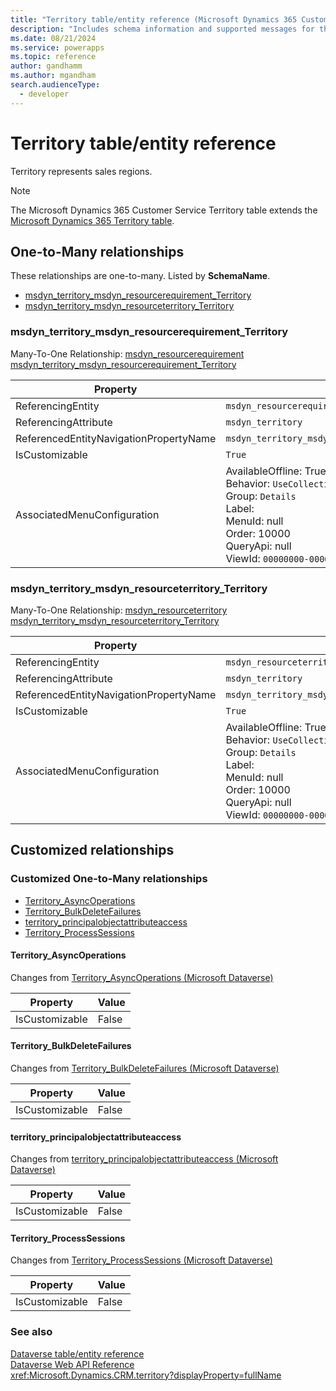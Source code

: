 ```yaml
---
title: "Territory table/entity reference (Microsoft Dynamics 365 Customer Service)"
description: "Includes schema information and supported messages for the Territory table/entity with Microsoft Dynamics 365 Customer Service."
ms.date: 08/21/2024
ms.service: powerapps
ms.topic: reference
author: gandhamm
ms.author: mgandham
search.audienceType: 
  - developer
---
```


# Territory table/entity reference

Territory represents sales regions.

> [!NOTE]
> The Microsoft Dynamics 365 Customer Service Territory table extends the [Microsoft Dynamics 365 Territory table](/dynamics365/developer/entities//territory).




## One-to-Many relationships

These relationships are one-to-many. Listed by **SchemaName**.

- [msdyn_territory_msdyn_resourcerequirement_Territory](#BKMK_msdyn_territory_msdyn_resourcerequirement_Territory)
- [msdyn_territory_msdyn_resourceterritory_Territory](#BKMK_msdyn_territory_msdyn_resourceterritory_Territory)

### <a name="BKMK_msdyn_territory_msdyn_resourcerequirement_Territory"></a> msdyn_territory_msdyn_resourcerequirement_Territory

Many-To-One Relationship: [msdyn_resourcerequirement msdyn_territory_msdyn_resourcerequirement_Territory](msdyn_resourcerequirement.md#BKMK_msdyn_territory_msdyn_resourcerequirement_Territory)

|Property|Value|
|---|---|
|ReferencingEntity|`msdyn_resourcerequirement`|
|ReferencingAttribute|`msdyn_territory`|
|ReferencedEntityNavigationPropertyName|`msdyn_territory_msdyn_resourcerequirement_Territory`|
|IsCustomizable|`True`|
|AssociatedMenuConfiguration|AvailableOffline: True<br />Behavior: `UseCollectionName`<br />Group: `Details`<br />Label: <br />MenuId: null<br />Order: 10000<br />QueryApi: null<br />ViewId: `00000000-0000-0000-0000-000000000000`|

### <a name="BKMK_msdyn_territory_msdyn_resourceterritory_Territory"></a> msdyn_territory_msdyn_resourceterritory_Territory

Many-To-One Relationship: [msdyn_resourceterritory msdyn_territory_msdyn_resourceterritory_Territory](msdyn_resourceterritory.md#BKMK_msdyn_territory_msdyn_resourceterritory_Territory)

|Property|Value|
|---|---|
|ReferencingEntity|`msdyn_resourceterritory`|
|ReferencingAttribute|`msdyn_territory`|
|ReferencedEntityNavigationPropertyName|`msdyn_territory_msdyn_resourceterritory_Territory`|
|IsCustomizable|`True`|
|AssociatedMenuConfiguration|AvailableOffline: True<br />Behavior: `UseCollectionName`<br />Group: `Details`<br />Label: <br />MenuId: null<br />Order: 10000<br />QueryApi: null<br />ViewId: `00000000-0000-0000-0000-000000000000`|


## Customized relationships

### Customized One-to-Many relationships

- [Territory_AsyncOperations](#BKMK_Territory_AsyncOperations)
- [Territory_BulkDeleteFailures](#BKMK_Territory_BulkDeleteFailures)
- [territory_principalobjectattributeaccess](#BKMK_territory_principalobjectattributeaccess)
- [Territory_ProcessSessions](#BKMK_Territory_ProcessSessions)

#### <a name="BKMK_Territory_AsyncOperations"></a> Territory_AsyncOperations

Changes from [Territory_AsyncOperations (Microsoft Dataverse)](/power-apps/developer/data-platform/reference/entities/territory#BKMK_Territory_AsyncOperations)

|Property|Value|
|---|---|
|IsCustomizable|False|

#### <a name="BKMK_Territory_BulkDeleteFailures"></a> Territory_BulkDeleteFailures

Changes from [Territory_BulkDeleteFailures (Microsoft Dataverse)](/power-apps/developer/data-platform/reference/entities/territory#BKMK_Territory_BulkDeleteFailures)

|Property|Value|
|---|---|
|IsCustomizable|False|

#### <a name="BKMK_territory_principalobjectattributeaccess"></a> territory_principalobjectattributeaccess

Changes from [territory_principalobjectattributeaccess (Microsoft Dataverse)](/power-apps/developer/data-platform/reference/entities/territory#BKMK_territory_principalobjectattributeaccess)

|Property|Value|
|---|---|
|IsCustomizable|False|

#### <a name="BKMK_Territory_ProcessSessions"></a> Territory_ProcessSessions

Changes from [Territory_ProcessSessions (Microsoft Dataverse)](/power-apps/developer/data-platform/reference/entities/territory#BKMK_Territory_ProcessSessions)

|Property|Value|
|---|---|
|IsCustomizable|False|


### See also

[Dataverse table/entity reference](../about-entity-reference.md)  
[Dataverse Web API Reference](/power-apps/developer/data-platform/webapi/reference/about)   
<xref:Microsoft.Dynamics.CRM.territory?displayProperty=fullName>
